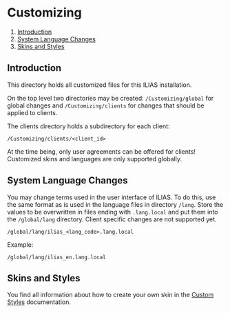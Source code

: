 # Customizing

<!-- MarkdownTOC depth=0 autolink="true" bracket="round" autoanchor="true" style="ordered" indent="   " -->

1. [Introduction](#introduction)
1. [System Language Changes](#system-language-changes)
1. [Skins and Styles](#skins-and-styles)

<!-- /MarkdownTOC -->

<a name="introduction"></a>
## Introduction

This directory holds all customized files for this ILIAS installation.

On the top level two directories may be created: `/Customizing/global` for
global changes and `/Customizing/clients` for changes that should be applied to
clients.

The clients directory holds a subdirectory for each client:

```
/Customizing/clients/<client_id>
```

At the time being, only user agreements can be offered for clients! Customized
skins and languages are only supported globally.

<a name="system-language-changes"></a>
## System Language Changes

You may change terms used in the user interface of ILIAS. To do this, use the
same format as is used in the language files in directory `/lang`. Store the
values to be overwritten in files ending with `.lang.local` and put them into
the `/global/lang` directory. Client specific changes are not supported yet.

```
/global/lang/ilias_<lang_code>.lang.local
```

Example:

```
/global/lang/ilias_en.lang.local
```

<a name="skins-and-styles"></a>
## Skins and Styles

You find all information about how to create your own skin in the [Custom
Styles](/templates/Readme.md#custom-styles) documentation.


